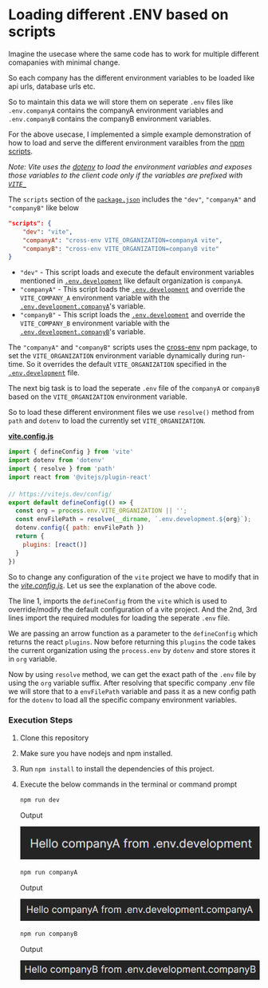 # Loading different .ENV based on scripts

Imagine the usecase where the same code has to work for multiple different comapanies with minimal change.

So each company has the different environment variables to be loaded like api urls, database urls etc.

So to maintain this data we will store them on seperate `.env` files like `.env.companyA` contains the companyA environment variables and `.env.companyB` contains the companyB environment variables.

For the above usecase, I implemented a simple example demonstration of how to load and serve the different environment varaibles from the [npm scripts](https://docs.npmjs.com/cli/v10/using-npm/scripts).

*Note: Vite uses the [dotenv](https://www.npmjs.com/package/dotenv) to load the environment variables and exposes those variables to the client code only if the variables are prefixed with [`VITE_`](https://vitejs.dev/guide/env-and-mode.html#env-files)*

The `scripts` section of the [`package.json`](https://github.com/srikanth-kandi/env-management/blob/main/package.json#L6) includes the `"dev"`, `"companyA"` and `"companyB"` like below

```json
"scripts": {
    "dev": "vite",
    "companyA": "cross-env VITE_ORGANIZATION=companyA vite",
    "companyB": "cross-env VITE_ORGANIZATION=companyB vite"
}
```

- `"dev"` - This script loads and execute the default environment variables mentioned in [`.env.development`](https://github.com/srikanth-kandi/env-management/blob/main/.env.development) like default organization is `companyA`.
- `"companyA"` - This script loads the [`.env.development`](https://github.com/srikanth-kandi/env-management/blob/main/.env.development) and override the `VITE_COMPANY_A` environment variable with the [`.env.development.companyA`](https://github.com/srikanth-kandi/env-management/blob/main/.env.development.companyA)'s variable.
- `"companyB"` - This script loads the [`.env.development`](https://github.com/srikanth-kandi/env-management/blob/main/.env.development) and override the `VITE_COMPANY_B` environment variable with the [`.env.development.companyB`](https://github.com/srikanth-kandi/env-management/blob/main/.env.development.companyB)'s variable.

The `"companyA"` and `"companyB"` scripts uses the [cross-env](https://www.npmjs.com/package/cross-env) npm package, to set the `VITE_ORGANIZATION` environment variable dynamically during run-time. So it overrides the default `VITE_ORGANIZATION` specified in the [`.env.development`](https://github.com/srikanth-kandi/env-management/blob/main/.env.development) file.

The next big task is to load the seperate `.env` file of the `companyA` or `companyB` based on the `VITE_ORGANIZATION` environment variable.

So to load these different environment files we use `resolve()` method from `path` and `dotenv` to load the currently set `VITE_ORGANIZATION`.

[**vite.config.js**](https://github.com/srikanth-kandi/env-management/blob/main/vite.config.js)
```js
import { defineConfig } from 'vite'
import dotenv from 'dotenv'
import { resolve } from 'path'
import react from '@vitejs/plugin-react'

// https://vitejs.dev/config/
export default defineConfig(() => {
  const org = process.env.VITE_ORGANIZATION || '';
  const envFilePath = resolve(__dirname, `.env.development.${org}`);
  dotenv.config({ path: envFilePath })
  return {
    plugins: [react()]
  }
})
```

So to change any configuration of the `vite` project we have to modify that in the [*vite.config.js*](https://github.com/srikanth-kandi/env-management/blob/main/vite.config.js). Let us see the explanation of the above code.

The line 1, imports the `defineConfig` from the `vite` which is used to override/modify the default configuration of a vite project. And the 2nd, 3rd lines import the required modules for loading the seperate `.env` file.

We are passing an arrow function as a parameter to the `defineConfig` which returns the react `plugins`. Now before returning this `plugins` the code takes the current organization using the `process.env` by `dotenv` and store stores it in `org` variable.

Now by using `resolve` method, we can get the exact path of the `.env` file by using the `org` variable suffix. After resolving that specific company .env file we will store that to a `envFilePath` variable and pass it as a new config path for the `dotenv` to load all the specific company environment variables.

### Execution Steps

1. Clone this repository
2. Make sure you have nodejs and npm installed.
3. Run `npm install` to install the dependencies of this project.
4. Execute the below commands in the terminal or command prompt

    ```bash
    npm run dev
    ```

    Output

    ![dev-output](./public/dev-output.png)

    ```bash
    npm run companyA
    ```

    Output

    ![comapnyA-output](./public/companyA-output.png)

    ```bash
    npm run companyB
    ```

    Output

    ![companyB-output](./public/companyB-output.png)